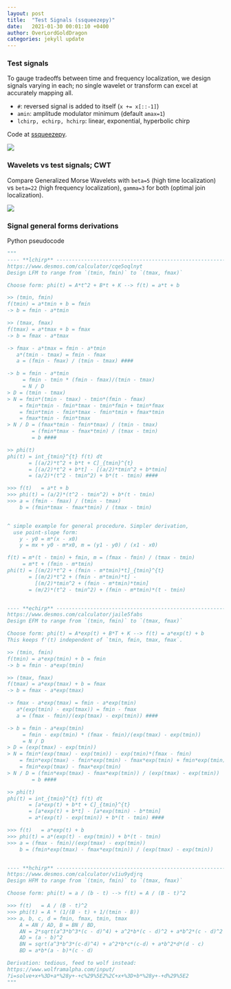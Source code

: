 ```yaml
---
layout: post
title:  "Test Signals (ssqueezepy)"
date:   2021-01-30 00:01:10 +0400
author: OverLordGoldDragon
categories: jekyll update
---
```


### Test signals

To gauge tradeoffs between time and frequency localization, we design signals varying in each; no single
wavelet or transform can excel at accurately mapping all.

 - `#`: reversed signal is added to itself (`x += x[::-1]`)
 - `amin`: amplitude modulator minimum (default `amax=1`)
 - `lchirp, echirp, hchirp`: linear, exponential, hyperbolic chirp

Code at [ssqueezepy](https://github.com/OverLordGoldDragon/ssqueezepy/blob/master/examples/test_transforms.py).

<img src="https://user-images.githubusercontent.com/16495490/106352545-84d91800-62fd-11eb-900e-4703178a5246.png">

### Wavelets vs test signals; CWT

Compare Generalized Morse Wavelets with `beta=5` (high time localization) vs `beta=22` (high frequency localization), `gamma=3` for both (optimal join localization).

<img src="https://user-images.githubusercontent.com/16495490/106352592-d4b7df00-62fd-11eb-8ccc-21d456541751.png">


### Signal general forms derivations

Python pseudocode

```python
"""
---- **lchirp** --------------------------------------------------------------
https://www.desmos.com/calculator/cqe5oqlnyt
Design LFM to range from `(tmin, fmin)` to `(tmax, fmax)`

Choose form: phi(t) = A*t^2 + B*t + K --> f(t) = a*t + b

>> (tmin, fmin)
f(tmin) = a*tmin + b = fmin
-> b = fmin - a*tmin

>> (tmax, fmax)
f(tmax) = a*tmax + b = fmax
-> b = fmax - a*tmax

-> fmax - a*tmax = fmin - a*tmin
   a*(tmin - tmax) = fmin - fmax
   a = (fmin - fmax) / (tmin - tmax) ####

-> b = fmin - a*tmin
     = fmin - tmin * (fmin - fmax)/(tmin - tmax)
     = N / D
> D = (tmin - tmax)
> N = fmin*(tmin - tmax) - tmin*(fmin - fmax)
    = fmin*tmin - fmin*tmax - tmin*fmin + tmin*fmax
    = fmin*tmin - fmin*tmax - fmin*tmin + fmax*tmin
    = fmax*tmin - fmin*tmax
> N / D = (fmax*tmin - fmin*tmax) / (tmin - tmax)
        = (fmin*tmax - fmax*tmin) / (tmax - tmin)
        = b ####

>> phi(t)
phi(t) = int_{tmin}^{t} f(t) dt
       = [(a/2)*t^2 + b*t + C]_{tmin}^{t}
       = [(a/2)*t^2 + b*t] - [(a/2)*tmin^2 + b*tmin]
       = (a/2)*(t^2 - tmin^2) + b*(t - tmin) ####

>>> f(t)   = a*t + b
>>> phi(t) = (a/2)*(t^2 - tmin^2) + b*(t - tmin)
>>> a = (fmin - fmax) / (tmin - tmax)
    b = (fmin*tmax - fmax*tmin) / (tmax - tmin)


^ simple example for general procedure. Simpler derivation, 
  use point-slope form:
    y - y0 = m*(x - x0)
    y = mx + y0 - m*x0, m = (y1 - y0) / (x1 - x0)

f(t) = m*(t - tmin) + fmin, m = (fmax - fmin) / (tmax - tmin)
     = m*t + (fmin - m*tmin)
phi(t) = [(m/2)*t^2 + (fmin - m*tmin)*t]_{tmin}^{t}
       = [(m/2)*t^2 + (fmin - m*tmin)*t] -
         [(m/2)*tmin^2 + (fmin - m*tmin)*tmin]
       = (m/2)*(t^2 - tmin^2) + (fmin - m*tmin)*(t - tmin)


---- **echirp** --------------------------------------------------------------
https://www.desmos.com/calculator/jaile5fabs
Design EFM to range from `(tmin, fmin)` to `(tmax, fmax)`

Choose form: phi(t) = A*exp(t) + B*T + K --> f(t) = a*exp(t) + b
This keeps f'(t) independent of `tmin, fmin, tmax, fmax`.

>> (tmin, fmin)
f(tmin) = a*exp(tmin) + b = fmin
-> b = fmin - a*exp(tmin)

>> (tmax, fmax)
f(tmax) = a*exp(tmax) + b = fmax
-> b = fmax - a*exp(tmax)

-> fmax - a*exp(tmax) = fmin - a*exp(tmin)
   a*(exp(tmin) - exp(tmax)) = fmin - fmax
   a = (fmax - fmin)/(exp(tmax) - exp(tmin)) ####

-> b = fmin - a*exp(tmin)
     = fmin - exp(tmin) * (fmax - fmin)/(exp(tmax) - exp(tmin))
     = N / D
> D = (exp(tmax) - exp(tmin))
> N = fmin*(exp(tmax) - exp(tmin)) - exp(tmin)*(fmax - fmin)
    = fmin*exp(tmax) - fmin*exp(tmin) - fmax*exp(tmin) + fmin*exp(tmin)
    = fmin*exp(tmax) - fmax*exp(tmin)
> N / D = (fmin*exp(tmax) - fmax*exp(tmin)) / (exp(tmax) - exp(tmin))
        = b ####

>> phi(t)
phi(t) = int_{tmin}^{t} f(t) dt
       = [a*exp(t) + b*t + C]_{tmin}^{t}
       = [a*exp(t) + b*t] - [a*exp(tmin) - b*tmin]
       = a*(exp(t) - exp(tmin)) + b*(t - tmin) ####

>>> f(t)   = a*exp(t) + b
>>> phi(t) = a*(exp(t) - exp(tmin)) + b*(t - tmin)
>>> a = (fmax - fmin)/(exp(tmax) - exp(tmin))
    b = (fmin*exp(tmax) - fmax*exp(tmin)) / (exp(tmax) - exp(tmin))


---- **hchirp** --------------------------------------------------------------
https://www.desmos.com/calculator/v1iu9ydjrq
Design HFM to range from `(tmin, fmin)` to `(tmax, fmax)`

Choose form: phi(t) = a / (b - t) --> f(t) = A / (B - t)^2

>>> f(t)   = A / (B - t)^2
>>> phi(t) = A * (1/(B - t) + 1/(tmin - B))
>>> a, b, c, d = fmin, fmax, tmin, tmax
    A = AN / AD, B = BN / BD,
    AN = 2*sqrt(a^3*b^3*(c - d)^4) + a^2*b*(c - d)^2 + a*b^2*(c - d)^2
    AD = (a - b)^2
    BN = sqrt(a^3*b^3*(c-d)^4) + a^2*b*c*(c-d) + a*b^2*d*(d - c)
    BD = a*b*(a - b)*(c - d)

Derivation: tedious, feed to wolf instead:
https://www.wolframalpha.com/input/
?i=solve+x+%3D+a*%28y+-+c%29%5E2%2C+x+%3D+b*%28y+-+d%29%5E2
"""
```
